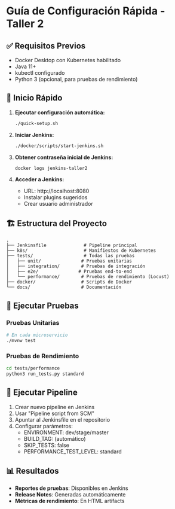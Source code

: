 # Guía de Configuración Rápida - Taller 2

## ✅ Requisitos Previos
- Docker Desktop con Kubernetes habilitado
- Java 11+
- kubectl configurado
- Python 3 (opcional, para pruebas de rendimiento)

## 🚀 Inicio Rápido

1. **Ejecutar configuración automática:**
   ```bash
   ./quick-setup.sh
   ```

2. **Iniciar Jenkins:**
   ```bash
   ./docker/scripts/start-jenkins.sh
   ```

3. **Obtener contraseña inicial de Jenkins:**
   ```bash
   docker logs jenkins-taller2
   ```

4. **Acceder a Jenkins:**
   - URL: http://localhost:8080
   - Instalar plugins sugeridos
   - Crear usuario administrador

## 🏗️ Estructura del Proyecto

```
.
├── Jenkinsfile              # Pipeline principal
├── k8s/                     # Manifiestos de Kubernetes
├── tests/                   # Todas las pruebas
│   ├── unit/               # Pruebas unitarias
│   ├── integration/        # Pruebas de integración
│   ├── e2e/               # Pruebas end-to-end
│   └── performance/        # Pruebas de rendimiento (Locust)
├── docker/                 # Scripts de Docker
└── docs/                   # Documentación
```

## 🧪 Ejecutar Pruebas

### Pruebas Unitarias
```bash
# En cada microservicio
./mvnw test
```

### Pruebas de Rendimiento
```bash
cd tests/performance
python3 run_tests.py standard
```

## 🚀 Ejecutar Pipeline

1. Crear nuevo pipeline en Jenkins
2. Usar "Pipeline script from SCM"
3. Apuntar al Jenkinsfile en el repositorio
4. Configurar parámetros:
   - ENVIRONMENT: dev/stage/master
   - BUILD_TAG: (automático)
   - SKIP_TESTS: false
   - PERFORMANCE_TEST_LEVEL: standard

## 📊 Resultados

- **Reportes de pruebas**: Disponibles en Jenkins
- **Release Notes**: Generadas automáticamente
- **Métricas de rendimiento**: En HTML artifacts
